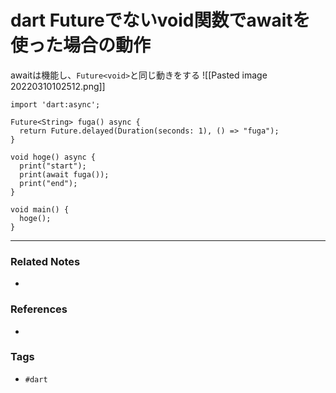 # dart Futureでないvoid関数でawaitを使った場合の動作
awaitは機能し、`Future<void>`と同じ動きをする
![[Pasted image 20220310102512.png]]

```
import 'dart:async';

Future<String> fuga() async {
  return Future.delayed(Duration(seconds: 1), () => "fuga");
}

void hoge() async {
  print("start");
  print(await fuga());
  print("end");
}

void main() {
  hoge();
}

```

----
### Related Notes
- 

### References
- 

### Tags
- `#dart`